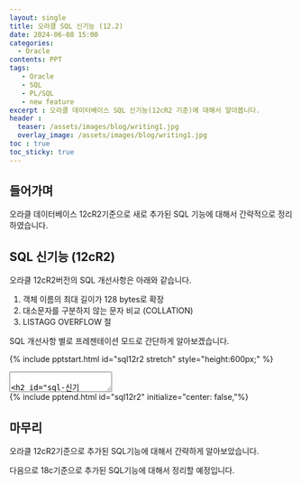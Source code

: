 ```yaml
---
layout: single
title: 오라클 SQL 신기능 (12.2)
date: 2024-06-08 15:00
categories: 
  - Oracle 
contents: PPT
tags: 
   - Oracle  
   - SQL
   - PL/SQL
   - new feature
excerpt : 오라클 데이터베이스 SQL 신기능(12cR2 기준)에 대해서 알아봅니다.
header :
  teaser: /assets/images/blog/writing1.jpg
  overlay_image: /assets/images/blog/writing1.jpg
toc : true  
toc_sticky: true
---
```


## 들어가며 

오라클 데이터베이스 12cR2기준으로 새로 추가된 SQL 기능에 대해서 간략적으로 정리하였습니다.

## SQL 신기능 (12cR2)

오라클 12cR2버전의 SQL 개선사항은 아래와 같습니다. 

1. 객체 이름의 최대 길이가 128 bytes로 확장
2. 대소문자를 구분하지 않는 문자 비교 (COLLATION)
3. LISTAGG OVERFLOW 절

SQL 개선사항 별로 프레젠테이션 모드로 간단하게 알아보겠습니다.

{% include pptstart.html id="sql12r2 stretch" style="height:600px;" %}
<section data-markdown>
<textarea data-template>

## SQL 신기능 (12cR2)
### 목차
1. 객체 이름의 최대 길이가 128 bytes로 확장
2. 대소문자를 구분하지 않는 문자 비교 (COLLATION)
3. LISTAGG OVERFLOW 절
---
## 1. 객체 이름의 최대 길이가 128 bytes로 확장
### 객체 이름의 최대 길이가 30 bytes에서 128 bytes로 확장
- 많은 데이터베이스 객체 이름의 최대 크기가 30 Bytes에서 128 bytes로 확장되었음
- 지원되는 객체: Table, column, index,view, stored procedure, function등

<pre><code data-trim data-noescape>
-- 테이블 및 컬럼 생성
-- 테이블명 길이 37 bytes, 컬럼명 길이 54 bytes
SQL> CREATE TABLE VERY_VERY_LONG_TABLE_NAME_IDENTIFIER
(
VERY_VERY_LONG_TEXT_COLUMN_WITH_DATA_TYPE_VARCHAR2_25 VARCHAR2(25)
);

Table VERY_VERY_LONG_TABLE_NAME_IDENTIFIER created.
</code></pre>
---
## 2. 대소문자를 구분하지 않는 문자 비교 (COLLATION) (1/2)
### 문자열 검색시 대소문자를 구분하지 않고 데이터를 매칭
- 기본 동작방식
  - 문자열 비교는 바이너리로 수행되며 대소문자를 구별
  - A의 이진표현은 01000001이고 a 의 이진표현  01100001임  
- 12.2부터는
  - 대소문자를 구분하지 않는 COLLATE 절 사용가능 
  - 컬럼 또는 테이블단위로 COLLATE BINARY_CI속성 지정
  - 미지정 컬럼의 Collations은 부모 테이블이나 스키마의 기본 collation 속성을 상속함
---
## 2. 대소문자를 구분하지 않는 문자 비교 (COLLATION) (2/2)
### 예제

<pre><code data-trim data-noescape>
-- 테이블 및 컬럼 레벨에서 COLLATE 지정
SQL> CREATE TABLE product(id NUMBER,
name VARCHAR2(50) COLLATE BINARY_CI,
comments VARCHAR2(500)) 
DEFAULT COLLATION BINARY;
-- SQL문장레벨에서 COLLATE 지정
SQL> SELECT name, comments 
FROM product
WHERE name LIKE '%BASE%' OR
comments COLLATE BINARY_CI LIKE '%REPORT%’;

NAME                       COMMENTS        
-------------------------- -----------------
Oracle Database
Activity-Based Management 
Business Intelligence      Replaces Reports 
</code></pre>
---
## 3. LISTAGG OVERFLOW 절(1/1)
### Overflow한 데이터를 잘라내어 표시
- 12.1까지는
  - LISTAGG 함수에 의해 반환된 연결값이 반환값의 데이터 유형에 지원하는 최대 길이를 초과하는 경우 오류가 발생됨  
- 12.2부터는
  - 반환 문자열이 반환값의 데이터 유형에서 지원하는 최대 길이내에 맞도록 반환문자열을 잘라내고, 데이터 유형의 최대 길이를 초과하는 경우, 반환값이 잘려졌음을 나타내는 문자를 표시함
---
## 3. LISTAGG OVERFLOW 절(2/2)
### 예제
<pre><code data-trim data-noescape>
SQL> SELECT o.OWNER, 
 LISTAGG (o.OBJECT_NAME,', ' on overflow truncate with count)
 WITHIN GROUP (order by o.OBJECT_NAME) object_name 
FROM all_objects o
WHERE o.OWNER in ('SYS','SYSTEM')
GROUP BY o.OWNER;

OWNER            OBJECT_NAME
---------------- ------------------------------------------------------------------------------
SYS              ACCESS$, ACCHK_EVENTS, ACCHK_EVENTS_FK, (Short) , ALL_COL_PRIVS, ...(51545)
</code></pre>
</textarea>
</section>
{% include pptend.html id="sql12r2" initialize="center: false,"%} 

## 마무리

오라클 12cR2기준으로 추가된 SQL기능에 대해서 간략하게 알아보았습니다. 

다음으로 18c기준으로 추가된 SQL기능에 대해서 정리할 예정입니다.